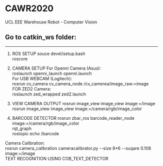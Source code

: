 # CAWR2020
UCL EEE Warehouse Robot - Computer Vision

## Go to catkin_ws folder:
----
1. ROS SETUP
souce devel/setup.bash<br>
roscore<br>

2. CAMERA SETUP
For Openni Camera (Asus):<br>
roslaunch openni_launch openni.launch<br>
For USB WEBCAM (Logitech):<br>
rosrun cv_camera cv_camera_node /cv_camerea/image_raw:=image <br>
FOR ZED2 Camera:<br>
roslaunch zed_wrapped zed2.launch

3. VIEW CAMERA OUTPUT
rosrun image_view image_view image:=/image<br>
rosrun image_view image_view image:=/camera/rgb/image_color<br>

4. BARCODE DETECTOR
rosrun zbar_ros barcode_reader_node image:=/camera/rgb/image_color<br>
rqt_graph<br>
rostopic echo /barcode<br>

Camera Calibration:<br>
rosrun camera_calibration cameracalibrator.py --size 8*6 --suqare 0.108 image:=/image
<br>
TEXT RECOGNITION USING COB_TEXT_DETECTOR
<br>
